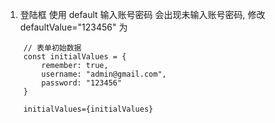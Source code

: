 1. 登陆框 使用 default 输入账号密码 会出现未输入账号密码, 
修改 defaultValue="123456" 为 
```
    // 表单初始数据
    const initialValues = {
        remember: true,
        username: "admin@gmail.com",
        password: "123456"
    }

    initialValues={initialValues}
```
